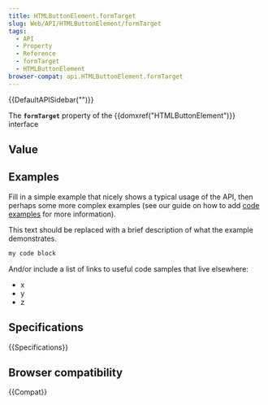 ```yaml
---
title: HTMLButtonElement.formTarget
slug: Web/API/HTMLButtonElement/formTarget
tags:
  - API
  - Property
  - Reference
  - formTarget
  - HTMLButtonElement
browser-compat: api.HTMLButtonElement.formTarget
---
```

{{DefaultAPISidebar("")}}

The **`formTarget`** property of the {{domxref("HTMLButtonElement")}} interface 

## Value



## Examples

Fill in a simple example that nicely shows a typical usage of the API, then perhaps some more complex examples (see our guide on how to add [code examples](/en-US/docs/MDN/Contribute/Structures/Code_examples) for more information).

This text should be replaced with a brief description of what the example demonstrates.

```js
my code block
```

And/or include a list of links to useful code samples that live elsewhere:

*   x
*   y
*   z

## Specifications

{{Specifications}}

## Browser compatibility

{{Compat}}


